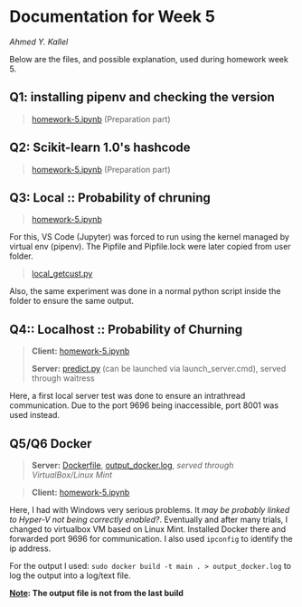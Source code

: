 # Documentation for Week 5
*Ahmed Y. Kallel*

Below are the files, and possible explanation, used during homework week 5.

## Q1: installing pipenv and checking the version
> [homework-5.ipynb](homework-5.ipynb) (Preparation part)

## Q2: Scikit-learn 1.0's hashcode 
> [homework-5.ipynb](homework-5.ipynb) (Preparation part)

## Q3: Local :: Probability of chruning
> [homework-5.ipynb](homework-5.ipynb)

For this, VS Code (Jupyter) was forced to run using the kernel managed by virtual env (pipenv). The Pipfile and Pipfile.lock were later copied from user folder.


> [local_getcust.py](local_getcust.py)

Also, the same experiment was done in a normal python script inside the folder to ensure the same output.

## Q4:: Localhost :: Probability of Churning
> **Client:** [homework-5.ipynb](homework-5.ipynb)
> 
> **Server:** [predict.py](predict.py) (can be launched via launch_server.cmd), served through waitress

Here, a first local server test was done to ensure an intrathread communication. Due to the port 9696 being inaccessible, port 8001 was used instead.


## Q5/Q6 Docker
> **Server:** [Dockerfile](Dockerfile), [output_docker.log](output_docker.log), *served through VirtualBox/Linux Mint*

> **Client:** [homework-5.ipynb](homework-5.ipynb)

Here, I had with Windows very serious problems. It *may be probably linked to Hyper-V not being correctly enabled?*. Eventually and after many trials, I changed to virtualbox VM based on Linux Mint. Installed Docker there and forwarded port 9696 for communication. I also used `ipconfig` to identify the ip address. 

For the output I used:
`sudo docker build -t main . > output_docker.log` to log the output into a log/text file.

**<ins>Note</ins>: The output file is not from the last build**
